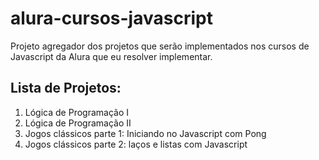 # alura-cursos-javascript

Projeto agregador dos projetos que serão implementados nos cursos de Javascript da Alura que eu resolver implementar.

## Lista de Projetos:

1. Lógica de Programação I
2. Lógica de Programação II
3. Jogos clássicos parte 1: Iniciando no Javascript com Pong
4. Jogos clássicos parte 2: laços e listas com Javascript